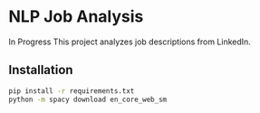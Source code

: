 # NLP Job Analysis
In Progress
This project analyzes job descriptions from LinkedIn.

## Installation

```bash
pip install -r requirements.txt
python -m spacy download en_core_web_sm
